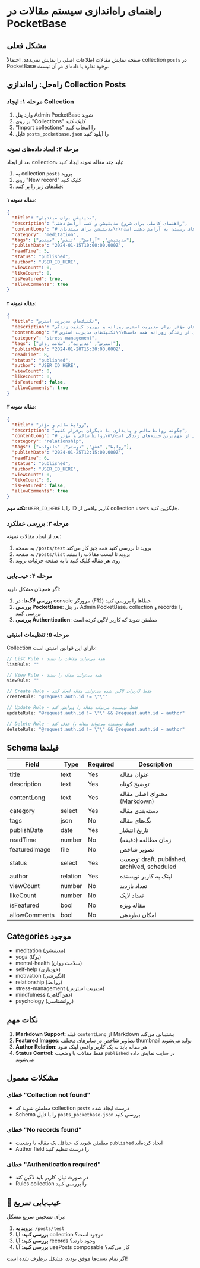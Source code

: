 # راهنمای راه‌اندازی سیستم مقالات در PocketBase

## مشکل فعلی
صفحه نمایش مقالات اطلاعات اصلی را نمایش نمی‌دهد. احتمالاً collection `posts` در PocketBase وجود ندارد یا داده‌ای در آن نیست.

## راه‌حل: راه‌اندازی Collection Posts

### مرحله ۱: ایجاد Collection

1. وارد پنل Admin PocketBase شوید
2. بر روی "Collections" کلیک کنید
3. "Import collections" را انتخاب کنید
4. فایل `posts_pocketbase.json` را آپلود کنید

### مرحله ۲: ایجاد داده‌های نمونه

بعد از ایجاد collection، باید چند مقاله نمونه ایجاد کنید:

1. به collection `posts` بروید
2. روی "New record" کلیک کنید
3. فیلدهای زیر را پر کنید:

#### مقاله نمونه ۱:
```json
{
  "title": "مدیتیشن برای مبتدیان",
  "description": "راهنمای کاملی برای شروع مدیتیشن و کسب آرامش ذهنی",
  "contentLong": "# مدیتیشن برای مبتدیان\n\nمدیتیشن یکی از قدرتمندترین ابزارهای رسیدن به آرامش ذهنی است...\n\n## فواید مدیتیشن\n- کاهش استرس\n- بهبود تمرکز\n- افزایش آگاهی\n\n## نحوه شروع\n1. محیط آرامی انتخاب کنید\n2. در وضعیت راحتی بنشینید\n3. روی تنفس متمرکز شوید",
  "category": "meditation",
  "tags": ["مدیتیشن", "آرامش", "تنفس", "مبتدی"],
  "publishDate": "2024-01-15T10:00:00.000Z",
  "readTime": 5,
  "status": "published",
  "author": "USER_ID_HERE",
  "viewCount": 0,
  "likeCount": 0,
  "isFeatured": true,
  "allowComments": true
}
```

#### مقاله نمونه ۲:
```json
{
  "title": "تکنیک‌های مدیریت استرس",
  "description": "روش‌های مؤثر برای مدیریت استرس روزانه و بهبود کیفیت زندگی",
  "contentLong": "# تکنیک‌های مدیریت استرس\n\nاسترس بخشی از زندگی روزانه همه ماست...\n\n## علائم استرس\n- خستگی مداوم\n- بی‌خوابی\n- تغییرات خلقی\n\n## راهکارهای مدیریت\n- ورزش منظم\n- تکنیک‌های تنفسی\n- مدیریت زمان",
  "category": "stress-management",
  "tags": ["استرس", "مدیریت", "سلامت روان"],
  "publishDate": "2024-01-20T15:30:00.000Z",
  "readTime": 8,
  "status": "published",
  "author": "USER_ID_HERE",
  "viewCount": 0,
  "likeCount": 0,
  "isFeatured": false,
  "allowComments": true
}
```

#### مقاله نمونه ۳:
```json
{
  "title": "روابط سالم و مؤثر",
  "description": "چگونه روابط سالم و پایداری با دیگران برقرار کنیم",
  "contentLong": "# روابط سالم و مؤثر\n\nروابط انسانی یکی از مهم‌ترین جنبه‌های زندگی است...\n\n## ویژگی‌های روابط سالم\n- احترام متقابل\n- صداقت\n- حمایت عاطفی\n\n## نحوه بهبود روابط\n- گوش دادن فعال\n- ابراز احساسات\n- حل تعارض سازنده",
  "category": "relationship",
  "tags": ["روابط", "عشق", "دوستی", "خانواده"],
  "publishDate": "2024-01-25T12:15:00.000Z",
  "readTime": 6,
  "status": "published",
  "author": "USER_ID_HERE",
  "viewCount": 0,
  "likeCount": 0,
  "isFeatured": false,
  "allowComments": true
}
```

**نکته مهم**: `USER_ID_HERE` را با ID کاربر واقعی از collection `users` جایگزین کنید.

### مرحله ۳: بررسی عملکرد

بعد از ایجاد مقالات نمونه:

1. به صفحه `/posts/test` بروید تا بررسی کنید همه چیز کار می‌کند
2. به صفحه `/posts/list` بروید تا لیست مقالات را ببینید
3. روی هر مقاله کلیک کنید تا به صفحه جزئیات بروید

### مرحله ۴: عیب‌یابی

اگر همچنان مشکل دارید:

1. **بررسی لاگ‌ها**: در console مرورگر (F12) خطاها را بررسی کنید
2. **بررسی PocketBase**: در پنل Admin PocketBase، collection و records را بررسی کنید
3. **بررسی Authentication**: مطمئن شوید که کاربر لاگین کرده است

### مرحله ۵: تنظیمات امنیتی

Collection دارای این قوانین امنیتی است:

```javascript
// List Rule - همه می‌توانند مقالات را ببینند
listRule: ""

// View Rule - همه می‌توانند مقاله را ببینند
viewRule: ""

// Create Rule - فقط کاربران لاگین شده می‌توانند مقاله ایجاد کنند
createRule: "@request.auth.id != \"\""

// Update Rule - فقط نویسنده می‌تواند مقاله را ویرایش کند
updateRule: "@request.auth.id != \"\" && @request.auth.id = author"

// Delete Rule - فقط نویسنده می‌تواند مقاله را حذف کند
deleteRule: "@request.auth.id != \"\" && @request.auth.id = author"
```

## Schema فیلدها

| Field | Type | Required | Description |
|-------|------|----------|-------------|
| title | text | Yes | عنوان مقاله |
| description | text | Yes | توضیح کوتاه |
| contentLong | text | Yes | محتوای اصلی مقاله (Markdown) |
| category | select | Yes | دسته‌بندی مقاله |
| tags | json | No | تگ‌های مقاله |
| publishDate | date | Yes | تاریخ انتشار |
| readTime | number | No | زمان مطالعه (دقیقه) |
| featuredImage | file | No | تصویر شاخص |
| status | select | Yes | وضعیت: draft, published, archived, scheduled |
| author | relation | Yes | لینک به کاربر نویسنده |
| viewCount | number | No | تعداد بازدید |
| likeCount | number | No | تعداد لایک |
| isFeatured | bool | No | مقاله ویژه |
| allowComments | bool | No | امکان نظردهی |

## Categories موجود

- meditation (مدیتیشن)
- yoga (یوگا)
- mental-health (سلامت روان)
- self-help (خودیاری)
- motivation (انگیزشی)
- relationship (روابط)
- stress-management (مدیریت استرس)
- mindfulness (ذهن‌آگاهی)
- psychology (روانشناسی)

## نکات مهم

1. **Markdown Support**: فیلد `contentLong` از Markdown پشتیبانی می‌کند
2. **Featured Images**: تصاویر شاخص در سایزهای مختلف thumbnail تولید می‌شوند
3. **Author Relation**: هر مقاله باید به یک کاربر واقعی لینک شود
4. **Status Control**: فقط مقالات با وضعیت `published` در سایت نمایش داده می‌شوند

## مشکلات معمول

### خطای "Collection not found"
- مطمئن شوید که collection `posts` درست ایجاد شده
- Schema را با فایل `posts_pocketbase.json` بررسی کنید

### خطای "No records found"
- مطمئن شوید که حداقل یک مقاله با وضعیت `published` ایجاد کرده‌اید
- Author field را درست تنظیم کنید

### خطای "Authentication required"
- در صورت نیاز، کاربر باید لاگین کند
- Rules collection را بررسی کنید

## 🔧 عیب‌یابی سریع

برای تشخیص سریع مشکل:

1. **بروید به**: `/posts/test`
2. **بررسی کنید**: آیا collection موجود است؟
3. **بررسی کنید**: آیا records وجود دارند؟
4. **بررسی کنید**: آیا usePosts composable کار می‌کند؟

اگر تمام تست‌ها موفق بودند، مشکل برطرف شده است! 